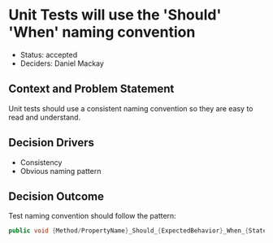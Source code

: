 # Unit Tests will use the 'Should' 'When' naming convention

- Status: accepted
- Deciders: Daniel Mackay

## Context and Problem Statement

Unit tests should use a consistent naming convention so they are easy to read and understand.

## Decision Drivers <!-- optional -->

- Consistency
- Obvious naming pattern

## Decision Outcome

Test naming convention should follow the pattern:

```cs
public void {Method/PropertyName}_Should_{ExpectedBehavior}_When_{StateUnderTest}()
```
